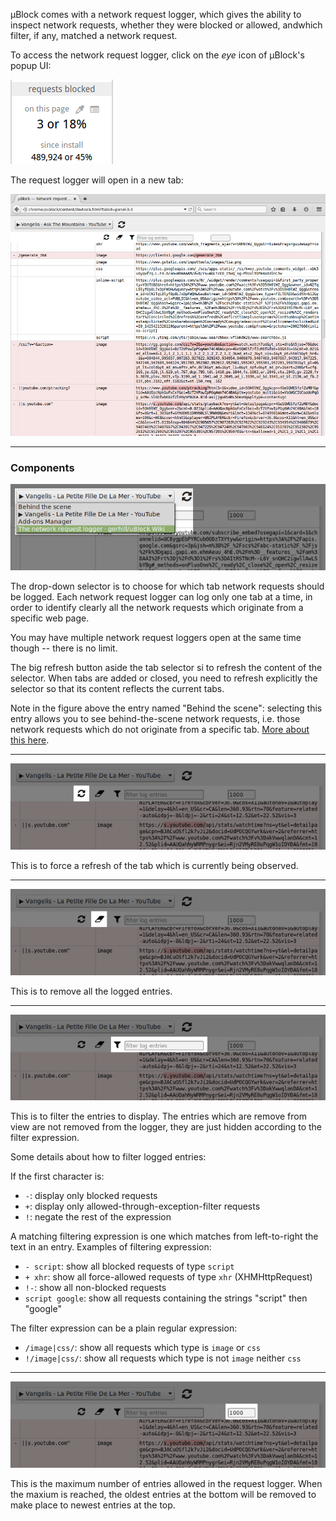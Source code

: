 µBlock comes with a network request logger, which gives the ability to inspect network requests, whether they were blocked or allowed, andwhich filter, if any, matched a network request.

To access the network request logger, click on the _eye_ icon of µBlock's popup UI:

![Figure 1](https://raw.githubusercontent.com/gorhill/uBlock/master/doc/img/popup-1c.png)

The request logger will open in a new tab:

![Figure 2](https://raw.githubusercontent.com/gorhill/uBlock/master/doc/img/rlogger-01.png)

***

### Components

![Figure 2](https://raw.githubusercontent.com/gorhill/uBlock/master/doc/img/rlogger-02.png)

The drop-down selector is to choose for which tab network requests should be logged. Each network request logger can log only one tab at a time, in order to identify clearly all the network requests which originate from a specific web page.

You may have multiple network request loggers open at the same time though -- there is no limit.

The big refresh button aside the tab selector si to refresh the content of the selector. When tabs are added or closed, you need to refresh explicitly the selector so that its content reflects the current tabs.

Note in the figure above the entry named "Behind the scene": selecting this entry allows you to see behind-the-scene network requests, i.e. those network requests which do not originate from a specific tab. [More about this here](https://github.com/gorhill/uBlock/wiki/Behind-the-scene-network-requests).

***

![Figure 3](https://raw.githubusercontent.com/gorhill/uBlock/master/doc/img/rlogger-03.png)

This is to force a refresh of the tab which is currently being observed.

***

![Figure 4](https://raw.githubusercontent.com/gorhill/uBlock/master/doc/img/rlogger-04.png)

This is to remove all the logged entries.

***

![Figure 6](https://raw.githubusercontent.com/gorhill/uBlock/master/doc/img/rlogger-06.png)

This is to filter the entries to display. The entries which are remove from view are not removed from the logger, they are just hidden according to the filter expression.

Some details about how to filter logged entries:

If the first character is:
- `-`: display only blocked requests
- `+`: display only allowed-through-exception-filter requests
- `!`: negate the rest of the expression

A matching filtering expression is one which matches from left-to-right the text in an entry. Examples of filtering expression:

- `- script`: show all blocked requests of type `script`
- `+ xhr`: show all force-allowed requests of type `xhr` (XHMHttpRequest)
- `!-`: show all non-blocked requests
- `script google`: show all requests containing the strings "script" then "google"

The filter expression can be a plain regular expression:

- `/image|css/`: show all requests which type is `image` or `css`
- `!/image|css/`: show all requests which type is not `image` neither `css`

***

![Figure 5](https://raw.githubusercontent.com/gorhill/uBlock/master/doc/img/rlogger-05.png)

This is the maximum number of entries allowed in the request logger. When the maxium is reached, the oldest entries at the bottom will be removed to make place to newest entries at the top.